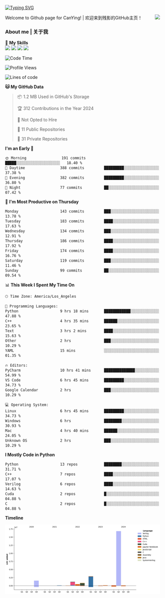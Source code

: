 [![Typing SVG](https://readme-typing-svg.herokuapp.com?size=25&duration=3500&color=00FFFF&vCenter=true&width=250&height=40&lines=Hi+Welcome+%F0%9F%91%8B%F0%9F%8F%BB;I'm+CanYing|残影)](https://git.io/typing-svg)

<a href="#">
  <img align="right" src="https://github-readme-stats.vercel.app/api?username=CanYing0913&count_private=true&rank_icon=github&show_icons=true&bg_color=15,f2f7fd,E0EAFC&" />
</a>

Welcome to Github page for CanYing! | 欢迎来到残影的GitHub主页！

### About me | 关于我

🌟 **My Skills**  
![](https://img.shields.io/badge/-C-A8B9CC?style=flat-square&logo=C&logoColor=fff)
![](https://img.shields.io/badge/-C++-00599C?style=flat-square&logo=Cpp&logoColor=fff)
![](https://img.shields.io/badge/-Python-3776AB?style=flat-square&logo=Python&logoColor=fff)
![](https://img.shields.io/badge/-Linux-000000?style=flat-square&logo=Linux&logoColor=fff)

<!--START_SECTION:waka-->
![Code Time](http://img.shields.io/badge/Code%20Time-376%20hrs%2035%20mins-blue)

![Profile Views](http://img.shields.io/badge/Profile%20Views-0-blue)

![Lines of code](https://img.shields.io/badge/From%20Hello%20World%20I%27ve%20Written-24.0%20million%20lines%20of%20code-blue)

**🐱 My GitHub Data** 

> 📦 1.2 MB Used in GitHub's Storage 
 > 
> 🏆 312 Contributions in the Year 2024
 > 
> 🚫 Not Opted to Hire
 > 
> 📜 11 Public Repositories 
 > 
> 🔑 31 Private Repositories 
 > 
**I'm an Early 🐤** 

```text
🌞 Morning                191 commits         █████░░░░░░░░░░░░░░░░░░░░   18.40 % 
🌆 Daytime                388 commits         █████████░░░░░░░░░░░░░░░░   37.38 % 
🌃 Evening                382 commits         █████████░░░░░░░░░░░░░░░░   36.80 % 
🌙 Night                  77 commits          ██░░░░░░░░░░░░░░░░░░░░░░░   07.42 % 
```
📅 **I'm Most Productive on Thursday** 

```text
Monday                   143 commits         ███░░░░░░░░░░░░░░░░░░░░░░   13.78 % 
Tuesday                  183 commits         ████░░░░░░░░░░░░░░░░░░░░░   17.63 % 
Wednesday                134 commits         ███░░░░░░░░░░░░░░░░░░░░░░   12.91 % 
Thursday                 186 commits         ████░░░░░░░░░░░░░░░░░░░░░   17.92 % 
Friday                   174 commits         ████░░░░░░░░░░░░░░░░░░░░░   16.76 % 
Saturday                 119 commits         ███░░░░░░░░░░░░░░░░░░░░░░   11.46 % 
Sunday                   99 commits          ██░░░░░░░░░░░░░░░░░░░░░░░   09.54 % 
```


📊 **This Week I Spent My Time On** 

```text
🕑︎ Time Zone: America/Los_Angeles

💬 Programming Languages: 
Python                   9 hrs 18 mins       ████████████░░░░░░░░░░░░░   47.88 % 
C++                      4 hrs 35 mins       ██████░░░░░░░░░░░░░░░░░░░   23.65 % 
Text                     3 hrs 2 mins        ████░░░░░░░░░░░░░░░░░░░░░   15.63 % 
Other                    2 hrs               ███░░░░░░░░░░░░░░░░░░░░░░   10.29 % 
YAML                     15 mins             ░░░░░░░░░░░░░░░░░░░░░░░░░   01.35 % 

🔥 Editors: 
PyCharm                  10 hrs 41 mins      ██████████████░░░░░░░░░░░   54.99 % 
VS Code                  6 hrs 45 mins       █████████░░░░░░░░░░░░░░░░   34.73 % 
Google Calendar          2 hrs               ███░░░░░░░░░░░░░░░░░░░░░░   10.29 % 

💻 Operating System: 
Linux                    6 hrs 45 mins       █████████░░░░░░░░░░░░░░░░   34.73 % 
Windows                  6 hrs               ████████░░░░░░░░░░░░░░░░░   30.93 % 
Mac                      4 hrs 40 mins       ██████░░░░░░░░░░░░░░░░░░░   24.05 % 
Unknown OS               2 hrs               ███░░░░░░░░░░░░░░░░░░░░░░   10.29 % 
```

**I Mostly Code in Python** 

```text
Python                   13 repos            ████████░░░░░░░░░░░░░░░░░   31.71 % 
C++                      7 repos             ████░░░░░░░░░░░░░░░░░░░░░   17.07 % 
Verilog                  6 repos             ████░░░░░░░░░░░░░░░░░░░░░   14.63 % 
Cuda                     2 repos             █░░░░░░░░░░░░░░░░░░░░░░░░   04.88 % 
C                        2 repos             █░░░░░░░░░░░░░░░░░░░░░░░░   04.88 % 
```



**Timeline**

![Lines of Code chart](https://raw.githubusercontent.com/CanYing0913/CanYing0913/master/assets/bar_graph.png)


<!--END_SECTION:waka-->
